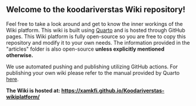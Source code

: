 ## Welcome to the koodariverstas Wiki repository!

Feel free to take a look around and get to know the inner workings of the Wiki platform. This wiki is built using [Quarto](https://quarto.org/) and is hosted through GitHub pages. This Wiki platform is fully open-source so you are free to copy this repository and modify it to your own needs. The information provided in the "articles" folder is also open-source **unless explicitly mentioned otherwise.** 

We use automated pushing and publishing utilizing GitHub actions. For publishing your own wiki please refer to the manual provided by Quarto [here](https://quarto.org/docs/get-started/). 

**The Wiki is hosted at: https://xamkfi.github.io/Koodariverstas-wikiplatform/**
